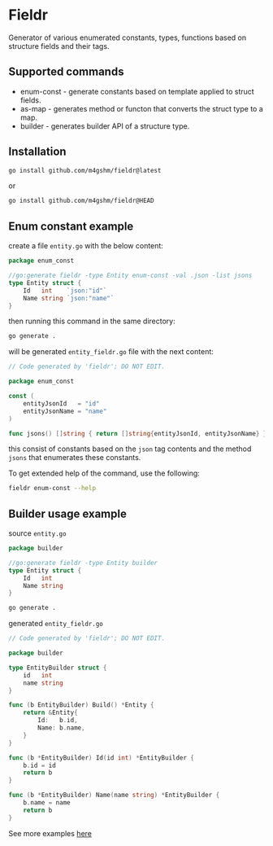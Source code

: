 # Fieldr

Generator of various enumerated constants, types, functions based on structure fields and their tags.

## Supported commands

* enum-const - generate constants based on template applied to struct fields.
* as-map - generates method or functon that converts the struct type to a map.
* builder - generates builder API of a structure type.

## Installation

```bash
go install github.com/m4gshm/fieldr@latest
```
or
```bash
go install github.com/m4gshm/fieldr@HEAD
```
## Enum constant example

create a file `entity.go` with the below content:

```go
package enum_const

//go:generate fieldr -type Entity enum-const -val .json -list jsons
type Entity struct {
    Id   int    `json:"id"`
    Name string `json:"name"`
}
```

then running this command in the same directory:

```bash script
go generate .
```

will be generated `entity_fieldr.go` file with the next content:

```go
// Code generated by 'fieldr'; DO NOT EDIT.

package enum_const

const (
    entityJsonId   = "id"
    entityJsonName = "name"
)

func jsons() []string { return []string{entityJsonId, entityJsonName} }
```

this consist of constants based on the `json` tag contents and the method `jsons` that enumerates these constants.

To get extended help of the command, use the following:

```bash
fieldr enum-const --help
```

## Builder usage example

source `entity.go`
```go
package builder

//go:generate fieldr -type Entity builder
type Entity struct {
    Id   int
    Name string
}
```

```bash script
go generate .
```

generated `entity_fieldr.go`
```go
// Code generated by 'fieldr'; DO NOT EDIT.

package builder

type EntityBuilder struct {
	id   int
	name string
}

func (b EntityBuilder) Build() *Entity {
	return &Entity{
		Id:   b.id,
		Name: b.name,
	}
}

func (b *EntityBuilder) Id(id int) *EntityBuilder {
	b.id = id
	return b
}

func (b *EntityBuilder) Name(name string) *EntityBuilder {
	b.name = name
	return b
}

```


 See more examples [here](./examples/)
